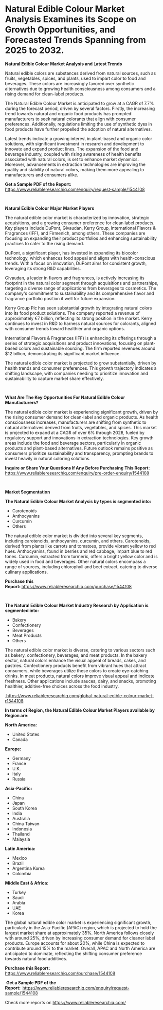 <p><h1>Natural Edible Colour Market Analysis Examines its Scope on Growth Opportunities, and Forecasted Trends Spanning from 2025 to 2032.</h1></p><p><strong>Natural Edible Colour Market Analysis and Latest Trends</strong></p>
<p><p>Natural edible colors are substances derived from natural sources, such as fruits, vegetables, spices, and plants, used to impart color to food and beverages. These colors are increasingly favored over synthetic alternatives due to growing health consciousness among consumers and a rising demand for clean-label products. </p><p>The Natural Edible Colour Market is anticipated to grow at a CAGR of 7.7% during the forecast period, driven by several factors. Firstly, the increasing trend towards natural and organic food products has prompted manufacturers to seek natural colorants that align with consumer preferences. Additionally, regulations limiting the use of synthetic dyes in food products have further propelled the adoption of natural alternatives. </p><p>Latest trends indicate a growing interest in plant-based and organic color solutions, with significant investment in research and development to innovate and expand product lines. The expansion of the food and beverage industry, coupled with rising awareness of health benefits associated with natural colors, is set to enhance market dynamics. Moreover, advancements in extraction technologies are improving the quality and stability of natural colors, making them more appealing to manufacturers and consumers alike.</p></p>
<p><strong>Get a Sample PDF of the Report:&nbsp;</strong> <a href="https://www.reliableresearchiq.com/enquiry/request-sample/1544108?utm_campaign=3381&utm_medium=2&utm_source=Github&utm_content=ia&utm_term=02042025&utm_id=natural-edible-colour">https://www.reliableresearchiq.com/enquiry/request-sample/1544108</a></p>
<p>&nbsp;</p>
<p><strong>Natural Edible Colour Major Market Players</strong></p>
<p><p>The natural edible color market is characterized by innovation, strategic acquisitions, and a growing consumer preference for clean label products. Key players include DuPont, Givaudan, Kerry Group, International Flavors & Fragrances (IFF), and Firmenich, among others. These companies are focusing on expanding their product portfolios and enhancing sustainability practices to cater to the rising demand.</p><p>DuPont, a significant player, has invested in expanding its biocolor technology, which enhances food appeal and aligns with health-conscious trends. With a focus on innovation, DuPont aims for consistent growth, leveraging its strong R&D capabilities.</p><p>Givaudan, a leader in flavors and fragrances, is actively increasing its footprint in the natural color segment through acquisitions and partnerships, targeting a diverse range of applications from beverages to cosmetics. The company's commitment to sustainability and its comprehensive flavor and fragrance portfolio position it well for future expansion.</p><p>Kerry Group Plc has seen substantial growth by integrating natural colors into its food product solutions. The company reported a revenue of approximately €7 billion, reflecting its strong position in the market. Kerry continues to invest in R&D to harness natural sources for colorants, aligned with consumer trends toward healthier and organic options.</p><p>International Flavors & Fragrances (IFF) is enhancing its offerings through a series of strategic acquisitions and product innovations, focusing on plant-based colors and sustainable sourcing. The firm reported revenues around $12 billion, demonstrating its significant market influence.</p><p>The natural edible color market is projected to grow substantially, driven by health trends and consumer preferences. This growth trajectory indicates a shifting landscape, with companies needing to prioritize innovation and sustainability to capture market share effectively.</p></p>
<p>&nbsp;</p>
<p><strong>What Are The Key Opportunities For Natural Edible Colour Manufacturers?</strong></p>
<p><p>The natural edible color market is experiencing significant growth, driven by the rising consumer demand for clean-label and organic products. As health consciousness increases, manufacturers are shifting from synthetic to natural alternatives derived from fruits, vegetables, and spices. This market is projected to expand at a CAGR of over 6% through 2028, fueled by regulatory support and innovations in extraction technologies. Key growth areas include the food and beverage sectors, particularly in organic products and plant-based alternatives. Future outlook remains positive as consumers prioritize sustainability and transparency, prompting brands to invest heavily in natural coloring solutions.</p></p>
<p><strong>Inquire or Share Your Questions If Any Before Purchasing This Report:</strong> <a href="https://www.reliableresearchiq.com/enquiry/pre-order-enquiry/1544108?utm_campaign=3381&utm_medium=2&utm_source=Github&utm_content=ia&utm_term=02042025&utm_id=natural-edible-colour">https://www.reliableresearchiq.com/enquiry/pre-order-enquiry/1544108</a></p>
<p>&nbsp;</p>
<p><strong>Market Segmentation</strong></p>
<p><strong>The Natural Edible Colour Market Analysis by types is segmented into:</strong></p>
<p><ul><li>Carotenoids</li><li>Anthocyanins</li><li>Curcumin</li><li>Others</li></ul></p>
<p><p>The natural edible color market is divided into several key segments, including carotenoids, anthocyanins, curcumin, and others. Carotenoids, derived from plants like carrots and tomatoes, provide vibrant yellow to red hues. Anthocyanins, found in berries and red cabbage, impart blue to red tones. Curcumin, extracted from turmeric, offers a bright yellow color and is widely used in food and beverages. Other natural colors encompass a range of sources, including chlorophyll and beet extract, catering to diverse culinary applications.</p></p>
<p><strong>Purchase this Report:&nbsp;</strong><a href="https://www.reliableresearchiq.com/purchase/1544108?utm_campaign=3381&utm_medium=2&utm_source=Github&utm_content=ia&utm_term=02042025&utm_id=natural-edible-colour">https://www.reliableresearchiq.com/purchase/1544108</a></p>
<p>&nbsp;</p>
<p><strong>The Natural Edible Colour Market Industry Research by Application is segmented into:</strong></p>
<p><ul><li>Bakery</li><li>Confectionery</li><li>Beverages</li><li>Meat Products</li><li>Others</li></ul></p>
<p><p>The natural edible color market is diverse, catering to various sectors such as bakery, confectionery, beverages, and meat products. In the bakery sector, natural colors enhance the visual appeal of breads, cakes, and pastries. Confectionery products benefit from vibrant hues that attract consumers, while beverages utilize these colors to create eye-catching drinks. In meat products, natural colors improve visual appeal and indicate freshness. Other applications include sauces, dairy, and snacks, promoting healthier, additive-free choices across the food industry.</p></p>
<p><a href="https://www.reliableresearchiq.com/global-natural-edible-colour-market-r1544108?utm_campaign=3381&utm_medium=2&utm_source=Github&utm_content=ia&utm_term=02042025&utm_id=natural-edible-colour">&nbsp;https://www.reliableresearchiq.com/global-natural-edible-colour-market-r1544108</a></p>
<p><strong>In terms of Region, the Natural Edible Colour Market Players available by Region are:</strong></p>
<p>
    <p> <strong> North America: </strong>
        <ul>
            <li>United States</li>
            <li>Canada</li>
        </ul>
        </p> 
    <p> <strong> Europe: </strong>
        <ul>
            <li>Germany</li>
            <li>France</li>
            <li>U.K.</li>
            <li>Italy</li>
            <li>Russia</li>
        </ul>
        </p> 
    <p> <strong> Asia-Pacific: </strong>
        <ul>
            <li>China</li>
            <li>Japan</li>
            <li>South Korea</li>
            <li>India</li>
            <li>Australia</li>
            <li>China Taiwan</li>
            <li>Indonesia</li>
            <li>Thailand</li>
            <li>Malaysia</li>
        </ul>
        </p> 
    <p> <strong> Latin America: </strong>
        <ul>
            <li>Mexico</li>
            <li>Brazil</li>
            <li>Argentina Korea</li>
            <li>Colombia</li>
        </ul>
        </p> 
    <p> <strong> Middle East & Africa: </strong>
        <ul>
            <li>Turkey</li>
            <li>Saudi</li>
            <li>Arabia</li>
            <li>UAE</li>
            <li>Korea</li>
        </ul>
    </p>
    </p>
<p><p>The global natural edible color market is experiencing significant growth, particularly in the Asia-Pacific (APAC) region, which is projected to hold the largest market share at approximately 35%. North America follows closely with around 25%, driven by increasing consumer demand for cleaner label products. Europe accounts for about 20%, while China is expected to contribute around 15% to the market. Overall, APAC and North America are anticipated to dominate, reflecting the shifting consumer preference towards natural food additives.</p></p>
<p><strong>Purchase this Report: </strong><a href="https://www.reliableresearchiq.com/purchase/1544108?utm_campaign=3381&utm_medium=2&utm_source=Github&utm_content=ia&utm_term=02042025&utm_id=natural-edible-colour">https://www.reliableresearchiq.com/purchase/1544108</a></p>
<p>&nbsp;<strong>Get a Sample PDF of the Report:&nbsp;&nbsp;</strong><a href="https://www.reliableresearchiq.com/enquiry/request-sample/1544108?utm_campaign=3381&utm_medium=2&utm_source=Github&utm_content=ia&utm_term=02042025&utm_id=natural-edible-colour">https://www.reliableresearchiq.com/enquiry/request-sample/1544108</a></p>
<p><strong></strong></p>
<p>Check more reports on <a href="https://www.reliableresearchiq.com/?utm_campaign=3381&utm_medium=2&utm_source=Github&utm_content=ia&utm_term=02042025&utm_id=natural-edible-colour">https://www.reliableresearchiq.com/</a></p>